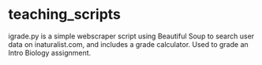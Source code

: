# teaching_scripts
igrade.py is a simple webscraper script using Beautiful Soup to search user data on inaturalist.com, and includes a grade calculator.
Used to grade an Intro Biology assignment.
